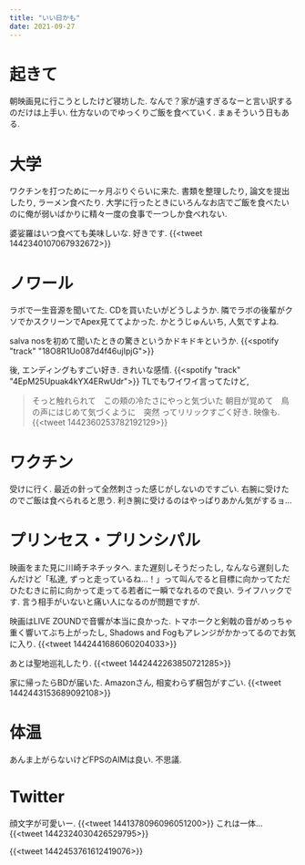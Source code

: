 ```yaml
---
title: "いい日かも"
date: 2021-09-27
---
```


# 起きて
朝映画見に行こうとしたけど寝坊した. なんで？家が遠すぎるなーと言い訳するのだけは上手い. 仕方ないのでゆっくりご飯を食べていく. まぁそういう日もある.

# 大学
ワクチンを打つために一ヶ月ぶりぐらいに来た. 書類を整理したり, 論文を提出したり, ラーメン食べたり. 大学に行ったときにいろんなお店でご飯を食べたいのに俺が弱いばかりに精々一度の食事で一つしか食べれない.

婆娑羅はいつ食べても美味しいな. 好きです.
{{<tweet 1442340107067932672>}}

# ノワール
ラボで一生音源を聞いてた. CDを買いたいがどうしようか. 隣でラボの後輩がクソでかスクリーンでApex見ててよかった. かとうじゅんいち, 人気ですよね.

salva nosを初めて聞いたときの驚きというかドキドキというか.
{{<spotify "track" "18O8R1Uo087d4f46ujIpjG">}}

後, エンディングもすごい好き. きれいな感情.
{{<spotify "track" "4EpM25Upuak4kYX4ERwUdr">}}
TLでもワイワイ言ってたけど, 
> そっと触れられて　この頬の冷たさにやっと気づいた 朝目が覚めて　鳥の声にはじめて気づくように　突然
ってリリックすごく好き. 映像も.
{{<tweet 1442360253782192129>}}

# ワクチン
受けに行く. 最近の針って全然刺さった感じがしないのですごい. 右腕に受けたのでご飯は食べられると思う. 利き腕に受けるのはやっぱりあかん気がするョ...

# プリンセス・プリンシパル
映画をまた見に川崎チネチッタへ. また遅刻しそうだったし, なんなら遅刻したんだけど「私達, ずっと走っているね...！」って叫んでると目標に向かってただひたむきに前に向かって走ってる若者に一瞬でなれるので良い. ライフハックです. 言う相手がいないと痛い人になるのが問題ですが.

映画はLIVE ZOUNDで音響が本当に良かった. トマホークと剣戟の音がめっちゃ重く響いてぶち上がったし, Shadows and Fogもアレンジがかかってるのでお気に入り.
{{<tweet 1442441686060204033>}}

あとは聖地巡礼したり.
{{<tweet 1442442263850721285>}}

家に帰ったらBDが届いた. Amazonさん, 相変わらず梱包がすごい.
{{<tweet 1442443153689092108>}}

# 体温
あんま上がらないけどFPSのAIMは良い. 不思議.
# Twitter
顔文字が可愛いー.
{{<tweet 1441378096096051200>}}
これは一体...
{{<tweet 1442324030426529795>}}

{{<tweet 1442453761612419076>}}